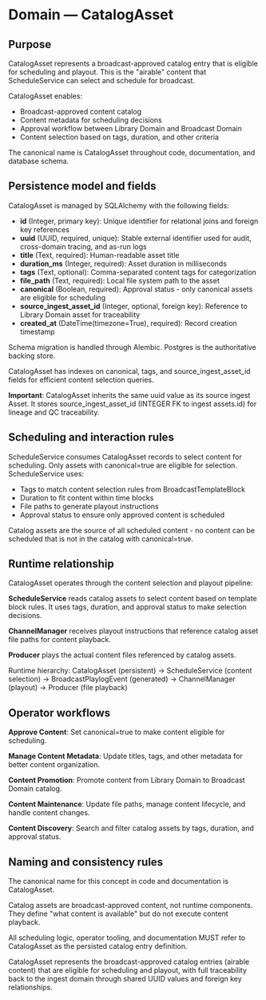 # Domain — CatalogAsset

## Purpose

CatalogAsset represents a broadcast-approved catalog entry that is eligible for scheduling and playout. This is the "airable" content that ScheduleService can select and schedule for broadcast.

CatalogAsset enables:

- Broadcast-approved content catalog
- Content metadata for scheduling decisions
- Approval workflow between Library Domain and Broadcast Domain
- Content selection based on tags, duration, and other criteria

The canonical name is CatalogAsset throughout code, documentation, and database schema.

## Persistence model and fields

CatalogAsset is managed by SQLAlchemy with the following fields:

- **id** (Integer, primary key): Unique identifier for relational joins and foreign key references
- **uuid** (UUID, required, unique): Stable external identifier used for audit, cross-domain tracing, and as-run logs
- **title** (Text, required): Human-readable asset title
- **duration_ms** (Integer, required): Asset duration in milliseconds
- **tags** (Text, optional): Comma-separated content tags for categorization
- **file_path** (Text, required): Local file system path to the asset
- **canonical** (Boolean, required): Approval status - only canonical assets are eligible for scheduling
- **source_ingest_asset_id** (Integer, optional, foreign key): Reference to Library Domain asset for traceability
- **created_at** (DateTime(timezone=True), required): Record creation timestamp

Schema migration is handled through Alembic. Postgres is the authoritative backing store.

CatalogAsset has indexes on canonical, tags, and source_ingest_asset_id fields for efficient content selection queries.

**Important**: CatalogAsset inherits the same uuid value as its source ingest Asset. It stores source_ingest_asset_id (INTEGER FK to ingest assets.id) for lineage and QC traceability.

## Scheduling and interaction rules

ScheduleService consumes CatalogAsset records to select content for scheduling. Only assets with canonical=true are eligible for selection. ScheduleService uses:

- Tags to match content selection rules from BroadcastTemplateBlock
- Duration to fit content within time blocks
- File paths to generate playout instructions
- Approval status to ensure only approved content is scheduled

Catalog assets are the source of all scheduled content - no content can be scheduled that is not in the catalog with canonical=true.

## Runtime relationship

CatalogAsset operates through the content selection and playout pipeline:

**ScheduleService** reads catalog assets to select content based on template block rules. It uses tags, duration, and approval status to make selection decisions.

**ChannelManager** receives playout instructions that reference catalog asset file paths for content playback.

**Producer** plays the actual content files referenced by catalog assets.

Runtime hierarchy:
CatalogAsset (persistent) → ScheduleService (content selection) → BroadcastPlaylogEvent (generated) → ChannelManager (playout) → Producer (file playback)

## Operator workflows

**Approve Content**: Set canonical=true to make content eligible for scheduling.

**Manage Content Metadata**: Update titles, tags, and other metadata for better content organization.

**Content Promotion**: Promote content from Library Domain to Broadcast Domain catalog.

**Content Maintenance**: Update file paths, manage content lifecycle, and handle content changes.

**Content Discovery**: Search and filter catalog assets by tags, duration, and approval status.

## Naming and consistency rules

The canonical name for this concept in code and documentation is CatalogAsset.

Catalog assets are broadcast-approved content, not runtime components. They define "what content is available" but do not execute content playback.

All scheduling logic, operator tooling, and documentation MUST refer to CatalogAsset as the persisted catalog entry definition.

CatalogAsset represents the broadcast-approved catalog entries (airable content) that are eligible for scheduling and playout, with full traceability back to the ingest domain through shared UUID values and foreign key relationships.
